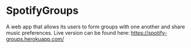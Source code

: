 # SpotifyGroups
A web app that allows its users to form groups with one another and share music preferences. Live version can be found here: https://spotify-groups.herokuapp.com/ 
